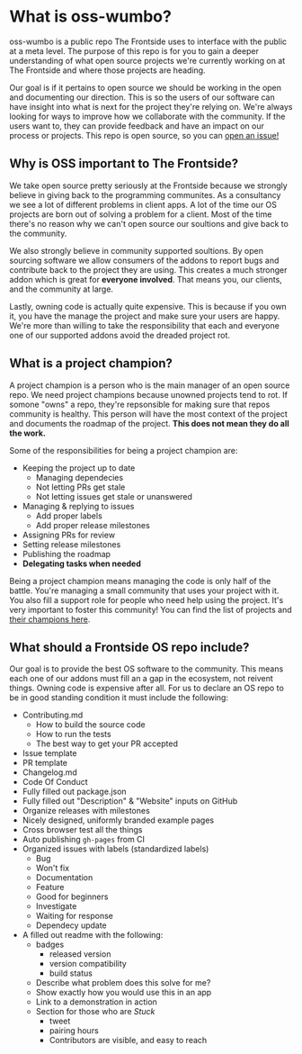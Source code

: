 # What is oss-wumbo?

oss-wumbo is a public repo The Frontside uses to interface with the
public at a meta level. The purpose of this repo is for you to gain a
deeper understanding of what open source projects we're currently
working on at The Frontside and where those projects are heading.

Our goal is if it pertains to open source we should be working in the
open and documenting our direction. This is so the users of our
software can have insight into what is next for the project they're
relying on. We're always looking for ways to improve how we
collaborate with the community.  If the users want to, they can
provide feedback and have an impact on our process or projects. This
repo is open source, so you can
[open an issue!](https://github.com/thefrontside/oss-wumbo/issues/new)

## Why is OSS important to The Frontside?

We take open source pretty seriously at the Frontside because we
strongly believe in giving back to the programming communites. As a
consultancy we see a lot of different problems in client apps. A lot
of the time our OS projects are born out of solving a problem for a
client. Most of the time there's no reason why we can't open source
our soultions and give back to the community.

We also strongly believe in community supported soultions. By open
sourcing software we allow consumers of the addons to report bugs and
contribute back to the project they are using. This creates a much
stronger addon which is great for **everyone involved**. That means
you, our clients, and the community at large.

Lastly, owning code is actually quite expensive. This is because if
you own it, you have the manage the project and make sure your users
are happy. We're more than willing to take the responsibility that
each and everyone one of our supported addons avoid the dreaded project rot.

## What is a project champion?

A project champion is a person who is the main manager of an open
source repo. We need project champions because unowned projects tend
to rot. If somone "owns" a repo, they're repsonsible for making sure
that repos community is healthy. This person will have the most
context of the project and documents the roadmap of the project. **This
does not mean they do all the work.**

Some of the responsibilities for being a project champion are:

- Keeping the project up to date
  - Managing dependecies
  - Not letting PRs get stale
  - Not letting issues get stale or unanswered
- Managing & replying to issues
  - Add proper labels
  - Add proper release milestones
- Assigning PRs for review
- Setting release milestones
- Publishing the roadmap
- **Delegating tasks when needed**

Being a project champion means managing the code is only half of the
battle. You're managing a small community that uses your project with
it. You also fill a support role for people who need help using the
project. It's very important to foster this community! You can find
the list of projects and [their champions here](http://github.com/thefrontside/oss-wumbo/project-champions.md).

## What should a Frontside OS repo include?

Our goal is to provide the best OS software to the community. This
means each one of our addons must fill an a gap in the ecosystem, not
reivent things. Owning code is expensive after all. For us to declare
an OS repo to be in good standing condition it must include the
following:

  - Contributing.md
    - How to build the source code
    - How to run the tests
    - The best way to get your PR accepted
  - Issue template
  - PR template
  - Changelog.md
  - Code Of Conduct
  - Fully filled out package.json
  - Fully filled out "Description" & "Website" inputs on GitHub
  - Organize releases with milestones
  - Nicely designed, uniformly branded example pages
  - Cross browser test all the things
  - Auto publishing `gh-pages` from CI
  - Organized issues with labels (standardized labels)
    - Bug
    - Won't fix
    - Documentation
    - Feature
    - Good for beginners
    - Investigate
    - Waiting for response
    - Dependecy update
  - A filled out readme with the following:
    - badges
      - released version
      - version compatibility
      - build status
    - Describe what problem does this solve for me?
    - Show exactly how you would use this in an app
    - Link to a demonstration in action
    - Section for those who are *Stuck*
      - tweet
      - pairing hours
      - Contributors are visible, and easy to reach
